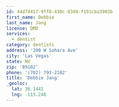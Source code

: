 ```yaml
---
id: 44d74417-9ff8-430c-83d4-f191cba3903b
first_name: Debbie
last_name: Jang
license: DMD
services:
  - dentist
category: dentists
address: '200 W Sahara Ave'
city: 'Las Vegas'
state: NV
zip: '89102'
phone: '(702) 793-2182'
title: 'Debbie Jang'
_geoloc:
  lat: 36.1441
  lng: -115.248
---
```


